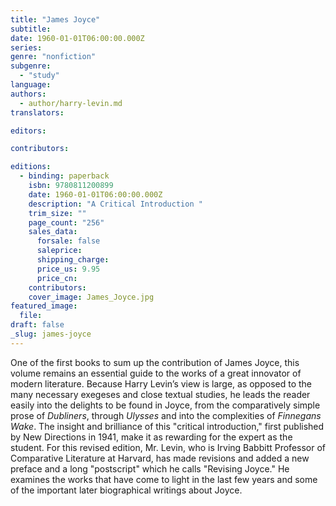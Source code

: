 ```yaml
---
title: "James Joyce"
subtitle:
date: 1960-01-01T06:00:00.000Z
series:
genre: "nonfiction"
subgenre:
  - "study"
language:
authors:
  - author/harry-levin.md
translators:

editors:

contributors:

editions:
  - binding: paperback
    isbn: 9780811200899
    date: 1960-01-01T06:00:00.000Z
    description: "A Critical Introduction "
    trim_size: ""
    page_count: "256"
    sales_data:
      forsale: false
      saleprice:
      shipping_charge:
      price_us: 9.95
      price_cn:
    contributors:
    cover_image: James_Joyce.jpg
featured_image:
  file:
draft: false
_slug: james-joyce
---
```


One of the first books to sum up the contribution of James Joyce, this volume remains an essential guide to the works of a great innovator of modern literature. Because Harry Levin’s view is large, as opposed to the many necessary exegeses and close textual studies, he leads the reader easily into the delights to be found in Joyce, from the comparatively simple prose of _Dubliners_, through _Ulysses_ and into the complexities of _Finnegans Wake_. The insight and brilliance of this "critical introduction," first published by New Directions in 1941, make it as rewarding for the expert as the student. For this revised edition, Mr. Levin, who is Irving Babbitt Professor of Comparative Literature at Harvard, has made revisions and added a new preface and a long "postscript" which he calls "Revising Joyce." He examines the works that have come to light in the last few years and some of the important later biographical writings about Joyce.

